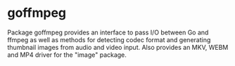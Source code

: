 
# goffmpeg
Package goffmpeg provides an interface to pass I/O between Go and ffmpeg as
well as methods for detecting codec format and generating thumbnail images
from audio and video input. Also provides an MKV, WEBM and MP4 driver for
the "image" package.
